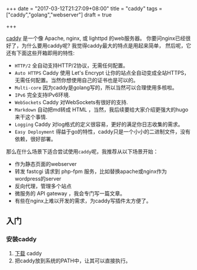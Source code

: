 +++
date = "2017-03-12T21:27:09+08:00"
title = "caddy"
tags = ["caddy","golang","webserver"]
draft = true

+++

[caddy](https://caddyserver.com/) 是一个像 Apache, nginx, 或 lighttpd 的web服务器。
你要问nginx已经很好了，为什么要用caddy呢? 我觉得caddy最大的特点是用起来简单，
然后呢，它还有下面这些开箱即用的特性:

* `HTTP/2` 全自动支持HTTP/2协议，无需任何配置。
* `Auto HTTPS` Caddy 使用 Let's Encrypt 让你的站点全自动变成全站HTTPS，无需任何配置。当然你想使用自己的证书也是可以的。
* `Multi-core` 因为caddy是golang写的，所以当然可以合理使用多核啦。
* `IPv6` 完全支持IPv6环境.
* `WebSockets` Caddy 对WebSockets有很好的支持.
* `Markdown` 自动把md转成 HTML ，当然，我后续要给大家介绍更强大的hugo来干这个事情.
* `Logging` Caddy 对log格式的定义很容易，更好的满足你日志收集的需求。
* `Easy Deployment` 得益于go的特性，caddy只是一个小小的二进制文件，没有依赖，很好部署。

那么在什么场景下适合尝试使用`caddy`呢，我推荐从以下场景开始：

* 作为静态页面的webserver
* 转发 fastcgi 请求到 php-fpm 服务，比如替换apache或nginx作为wordpress的server
* 反向代理，管理多个站点
* 微服务的 API gateway ，我会专门写一篇文章。
* 有些在nginx上难以开发的需求，为caddy写插件太方便了。

## 入门

### 安装caddy

1. [下载](https://caddyserver.com/download) caddy
2. 把caddy放到系统的PATH中，让其可以直接执行。
